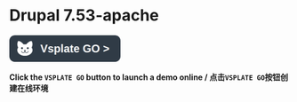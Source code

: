 # Drupal 7.53-apache

<a href="https://www.vsplate.com/?docker-compose=https://github.com/vsplate/dcenvs/drupal/7.53-apache"><img alt="VSPLATE GO" src="https://raw.githubusercontent.com/vsplate/images/master/vsgo_btn.png" width="200px"></a>

**Click the `VSPLATE GO` button to launch a demo online / 点击`VSPLATE GO`按钮创建在线环境**